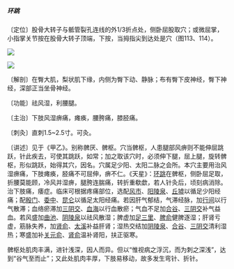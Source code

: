 ##### 环跳

〔定位〕股骨大转子与骶管裂孔连线的外1/3折点处，侧卧屈股取穴；或微屈掌，小指掌关节按在股骨大转子顶端，下按，当拇指尖到达处是穴（图113、114）。

![](img/图113.jpg)

![](img/图114.jpg)

〔解剖〕在臀大肌，梨状肌下缘，内侧为臀下动、静脉；布有臀下皮神经，臀下神经，深部正当坐骨神经。

〔功能〕祛风湿，利腰腿。

〔主治〕下肢风湿痹痛，瘫痪，腰胯痛，膝胫痛。

〔刺灸〕直刺1.5~2.5寸。可灸。

〔讲述〕见于《甲乙》。别称髀厌、髀枢。穴当髀枢，人患腿部风痹则不能伸屈跳跃，针此疾去，可使其跳跃，如常；加之取该穴时，必须伸下腿，屈上腿，旋转髀枢，形似跳跃，始得其穴，因名。穴属足少阳、太阳二脉之会所。本穴主要用治风湿痹痛，下肢瘫痪，胫痛不可屈伸，痹不仁。《天星》：[环跳](https://www.gmzyjc.com/read/zjs/zjs3.1.9-12-0.0.3.3.30.md)在髀枢，侧卧屈足取，折腰莫能顾，冷风并湿痹，腿胯连腨痛，转折重欷歔，若人针灸后，顷刻病消除。治下肢痛，痿症。临床可根据疼痛部位，选配[风市](https://www.gmzyjc.com/read/zjs/zjs3.1.9-12-0.0.3.3.31.md)、[阳陵泉](https://www.gmzyjc.com/read/zjs/zjs3.1.9-12-0.0.3.3.34.md)、[丘墟](https://www.gmzyjc.com/read/zjs/zjs3.1.9-12-0.0.3.3.40.md)以循足少阳经痛；配[殷门](https://www.gmzyjc.com/read/zjs/zjs3.1.7-8-0.0.1.3.37.md)、[委中](https://www.gmzyjc.com/read/zjs/zjs3.1.7-8-0.0.1.3.40.md)、[昆仑](https://www.gmzyjc.com/read/zjs/zjs3.1.7-8-0.0.1.3.60.md)以循足太阳经痛。若因肝气郁结，气滞经脉，加[行间](https://www.gmzyjc.com/read/zjs/zjs3.1.9-12-0.0.4.3.2.md)以行气散滞；血络瘀滞加[三阴交](https://www.gmzyjc.com/read/zjs/zjs3.1.4-6-0.0.1.3.6.md)、[血海](https://www.gmzyjc.com/read/zjs/zjs3.1.4-6-0.0.1.3.10.md)以行血散瘀；气血不足加[合谷](https://www.gmzyjc.com/read/zjs/zjs3.1.1-3-0.1.2.3.4.md)、[三阴交](https://www.gmzyjc.com/read/zjs/zjs3.1.4-6-0.0.1.3.6.md)补气益血。若风盛加[曲池](https://www.gmzyjc.com/read/zjs/zjs3.1.1-3-0.1.2.3.11.md)、[阴陵泉](https://www.gmzyjc.com/read/zjs/zjs3.1.4-6-0.0.1.3.9.md)以祛风散湿；脾虚加[足三里](https://www.gmzyjc.com/read/zjs/zjs3.1.1-3-0.1.3.3.36.md)、[脾俞](https://www.gmzyjc.com/read/zjs/zjs3.1.7-8-0.0.1.3.20.md)健脾逐湿；肝肾亏虚，筋脉失养，加[肾俞](https://www.gmzyjc.com/read/zjs/zjs3.1.7-8-0.0.1.3.23.md)、[太溪](https://www.gmzyjc.com/read/zjs/zjs3.1.7-8-0.0.2.3.3.md)补益肝肾；湿热交结加[阴陵泉](https://www.gmzyjc.com/read/zjs/zjs3.1.4-6-0.0.1.3.9.md)、[合谷](https://www.gmzyjc.com/read/zjs/zjs3.1.1-3-0.1.2.3.4.md)、[三阴交](https://www.gmzyjc.com/read/zjs/zjs3.1.4-6-0.0.1.3.6.md)清利湿热；寒盛加补[关元俞](https://www.gmzyjc.com/read/zjs/zjs3.1.7-8-0.0.1.3.26.md)、[肾俞](https://www.gmzyjc.com/read/zjs/zjs3.1.7-8-0.0.1.3.23.md)温补肾阳，扶正驱寒。

髀枢处肌肉丰满，进针浅深，因人而异。但以“惟视病之浮沉，而为刺之深浅”，达到“谷气至而止”；又此处肌肉丰厚，下肢易移动，故多发生弯针、折针。
